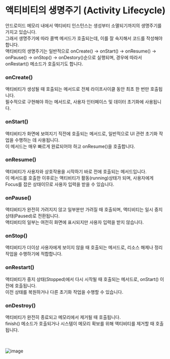 # 액티비티의 생명주기 (Activity Lifecycle)
안드로이드 메모리 내에서 액티비티 인스턴스는 생성부터 소멸되기까지의 생명주기를 가지고 있습니다.<br>
그래서 생명주기에 따라 콜백 메서드가 호출되는데, 이를 잘 숙지해서 코드를 작성해야 합니다.<br>
액티비티의 생명주기는 일반적으로 onCreate() -> onStart() -> onResume() -> onPause() -> onStop() -> onDestory()순으로 실행되며, 경우에 따라서 onRestart() 메소드가 호출되기도 합니다.

### onCreate()
액티비티가 생성될 때 호출되는 메서드로 전체 라이프사이클 동안 최초 한 번만 호출됩니다.<br>
필수적으로 구현해야 하는 메서드로, 사용자 인터페이스 및 데이터 초기화에 사용됩니다.

### onStart()
액티비티가 화면에 보여지기 직전에 호출되는 메서드로, 일반적으로 UI 관련 초기화 작업을 수행하는 데 사용됩니다.<br>
이 메서드는 매우 빠르게 완료되어야 하고 onResume()을 호출합니다.

### onResume()
액티비티가 사용자와 상호작용을 시작하기 바로 전에 호출되는 메서드입니다.<br>
이 메서드를 호출한 이후로는 액티비티가 활동(running)상태가 되며, 사용자에게 Focus를 잡은 상태이므로 사용자 입력을 받을 수 있습니다.

### onPause()
액티비티가 완전히 가려지지 않고 일부분만 가려질 때 호출되며, 액티비티는 일시 중지 상태(Paused)로 전환됩니다.<br>
액티비티의 일부는 여전히 화면에 표시되지만 사용자 입력을 받지 않습니다.

### onStop()
액티비티가 더이상 사용자에게 보이지 않을 때 호출되는 메서드로, 리소스 해제나 정리 작업을 수행하기에 적합합니다.

### onRestart()
액티비티가 중지 상태(Stopped)에서 다시 시작될 때 호출되는 메서드로, onStart() 이전에 호출됩니다.<br>
이전 상태를 복원하거나 다른 초기화 작업을 수행할 수 있습니다.

### onDestroy()
액티비티가 완전히 종료되고 메모리에서 제거될 때 호출됩니다.<br>
finish() 메소드가 호출되거나 시스템이 메모리 확보를 위해 액티비티를 제거할 때 호출됩니다.
<br>
<br>
<br>

![image](https://github.com/sdhong0609/tech-interview-study/assets/78577085/137221d0-a6c2-4431-8641-b50d32e83ac7)

